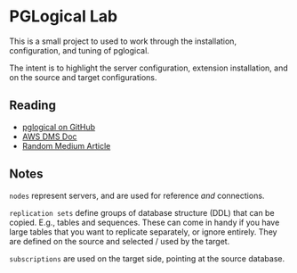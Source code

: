 # PGLogical Lab

This is a small project to used to work through the installation, configuration, and tuning of
pglogical.

The intent is to highlight the server configuration, extension installation, and on the source and
target configurations.


## Reading

* [pglogical on GitHub](https://github.com/2ndQuadrant/pglogical)
* [AWS DMS Doc](https://docs.aws.amazon.com/dms/latest/sbs/chap-manageddatabases.postgresql-rds-postgresql-full-load-pglogical.html)
* [Random Medium Article](https://medium.com/@Navmed/setting-up-replication-in-postgresql-with-pglogical-8212e77ebc1b)


## Notes

`nodes` represent servers, and are used for reference *and* connections.

`replication sets` define groups of database structure (DDL) that can be copied.  E.g., tables and
sequences.  These can come in handy if you have large tables that you want to replicate separately,
or ignore entirely.  They are defined on the source and selected / used by the target.

`subscriptions` are used on the target side, pointing at the source database.
